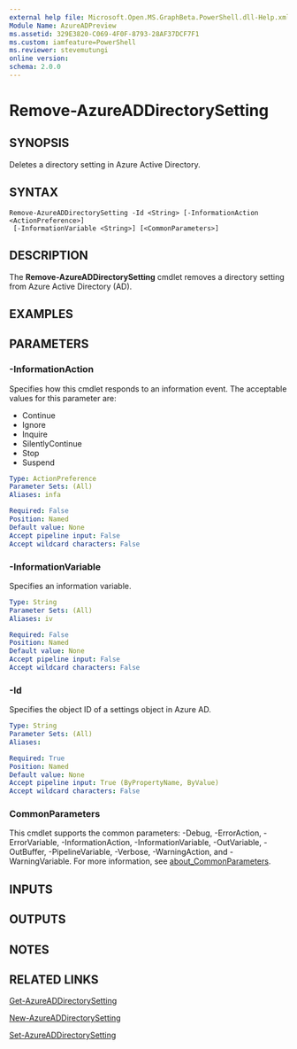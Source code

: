 ```yaml
---
external help file: Microsoft.Open.MS.GraphBeta.PowerShell.dll-Help.xml
Module Name: AzureADPreview
ms.assetid: 329E3820-C069-4F0F-8793-28AF37DCF7F1
ms.custom: iamfeature=PowerShell
ms.reviewer: stevemutungi
online version:
schema: 2.0.0
---
```


# Remove-AzureADDirectorySetting

## SYNOPSIS
Deletes a directory setting in Azure Active Directory.

## SYNTAX

```
Remove-AzureADDirectorySetting -Id <String> [-InformationAction <ActionPreference>]
 [-InformationVariable <String>] [<CommonParameters>]
```

## DESCRIPTION
The **Remove-AzureADDirectorySetting** cmdlet removes a directory setting from Azure Active Directory (AD).

## EXAMPLES

## PARAMETERS

### -InformationAction
Specifies how this cmdlet responds to an information event. The acceptable values for this parameter are:

- Continue
- Ignore
- Inquire
- SilentlyContinue
- Stop
- Suspend

```yaml
Type: ActionPreference
Parameter Sets: (All)
Aliases: infa

Required: False
Position: Named
Default value: None
Accept pipeline input: False
Accept wildcard characters: False
```

### -InformationVariable
Specifies an information variable.

```yaml
Type: String
Parameter Sets: (All)
Aliases: iv

Required: False
Position: Named
Default value: None
Accept pipeline input: False
Accept wildcard characters: False
```

### -Id
Specifies the object ID of a settings object in Azure AD.

```yaml
Type: String
Parameter Sets: (All)
Aliases:

Required: True
Position: Named
Default value: None
Accept pipeline input: True (ByPropertyName, ByValue)
Accept wildcard characters: False
```

### CommonParameters
This cmdlet supports the common parameters: -Debug, -ErrorAction, -ErrorVariable, -InformationAction, -InformationVariable, -OutVariable, -OutBuffer, -PipelineVariable, -Verbose, -WarningAction, and -WarningVariable. For more information, see [about_CommonParameters](http://go.microsoft.com/fwlink/?LinkID=113216).

## INPUTS

## OUTPUTS

## NOTES

## RELATED LINKS

[Get-AzureADDirectorySetting](./Get-AzureADDirectorySetting.md)

[New-AzureADDirectorySetting](./New-AzureADDirectorySetting.md)

[Set-AzureADDirectorySetting](./Set-AzureADDirectorySetting.md)
